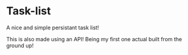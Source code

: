 # Task-list
A nice and simple persistant task list!

This is also made using an API! Being my first one actual built from the ground up!
